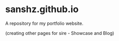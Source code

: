 # sanshz.github.io

A repository for my portfolio website.

(creating other pages for sire - Showcase and Blog)
